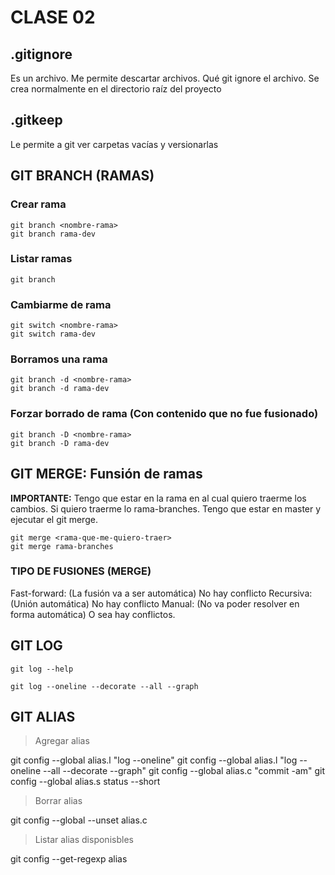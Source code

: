 # CLASE 02

## .gitignore
Es un archivo. Me permite descartar archivos. Qué git ignore el archivo.
Se crea normalmente en el directorio raíz del proyecto

## .gitkeep
Le permite a git ver carpetas vacías y versionarlas

## GIT BRANCH (RAMAS)

### Crear rama

    git branch <nombre-rama>
    git branch rama-dev
### Listar ramas

    git branch

### Cambiarme de rama

    git switch <nombre-rama>
    git switch rama-dev

### Borramos una rama

    git branch -d <nombre-rama>
    git branch -d rama-dev

### Forzar borrado de rama (Con contenido que no fue fusionado)

    git branch -D <nombre-rama>
    git branch -D rama-dev

## GIT MERGE: Funsión de ramas

**IMPORTANTE:** Tengo que estar en la rama en al cual quiero traerme los cambios. Si quiero traerme lo rama-branches. Tengo que estar en master y ejecutar el git merge.

    git merge <rama-que-me-quiero-traer>
    git merge rama-branches

### TIPO DE FUSIONES (MERGE)

Fast-forward: (La fusión va a ser automática) No hay conflicto
Recursiva: (Unión automática) No hay conflicto
Manual: (No va poder resolver en forma automática) O sea hay conflictos. 

## GIT LOG

    git log --help

    git log --oneline --decorate --all --graph

## GIT ALIAS

> Agregar alias

git config --global alias.l "log --oneline"
git config --global alias.l "log --oneline --all --decorate --graph"
git config --global alias.c "commit -am"
git config --global alias.s status --short
> Borrar alias

git config --global --unset alias.c

> Listar alias disponisbles

git config --get-regexp alias